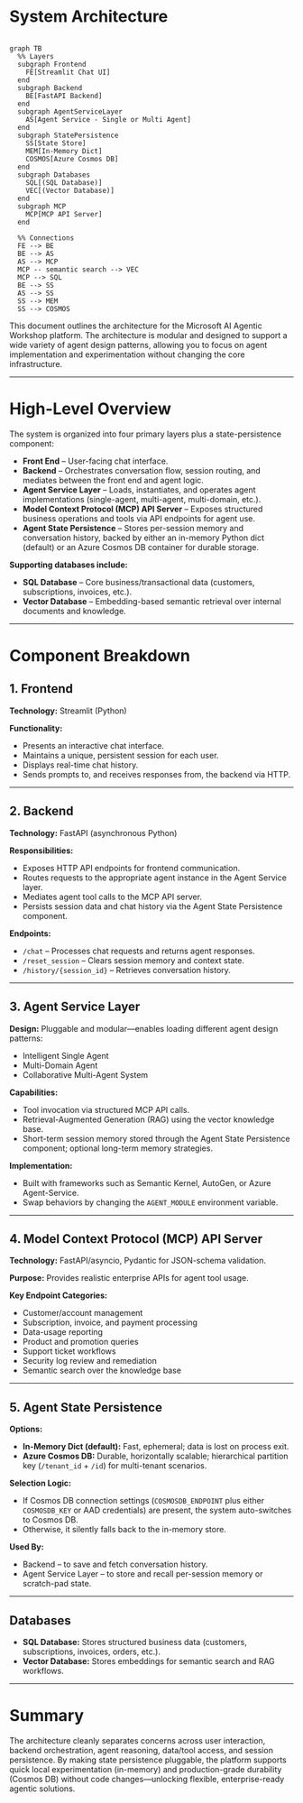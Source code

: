 

# System Architecture  
```mermaid

graph TB  
  %% Layers  
  subgraph Frontend  
    FE[Streamlit Chat UI]  
  end  
  subgraph Backend  
    BE[FastAPI Backend]  
  end  
  subgraph AgentServiceLayer  
    AS[Agent Service - Single or Multi Agent]  
  end  
  subgraph StatePersistence  
    SS[State Store]  
    MEM[In-Memory Dict]  
    COSMOS[Azure Cosmos DB]  
  end  
  subgraph Databases  
    SQL[(SQL Database)]  
    VEC[(Vector Database)]  
  end  
  subgraph MCP  
    MCP[MCP API Server]  
  end  
  
  %% Connections  
  FE --> BE  
  BE --> AS  
  AS --> MCP  
  MCP -- semantic search --> VEC  
  MCP --> SQL  
  BE --> SS  
  AS --> SS  
  SS --> MEM  
  SS --> COSMOS  

  ```  
This document outlines the architecture for the Microsoft AI Agentic Workshop platform. The architecture is modular and designed to support a wide variety of agent design patterns, allowing you to focus on agent implementation and experimentation without changing the core infrastructure.  
  
---  
  
# High-Level Overview  
  
The system is organized into four primary layers plus a state-persistence component:  
  
- **Front End** – User-facing chat interface.  
- **Backend** – Orchestrates conversation flow, session routing, and mediates between the front end and agent logic.  
- **Agent Service Layer** – Loads, instantiates, and operates agent implementations (single-agent, multi-agent, multi-domain, etc.).  
- **Model Context Protocol (MCP) API Server** – Exposes structured business operations and tools via API endpoints for agent use.  
- **Agent State Persistence** – Stores per-session memory and conversation history, backed by either an in-memory Python dict (default) or an Azure Cosmos DB container for durable storage.  
  
**Supporting databases include:**  
- **SQL Database** – Core business/transactional data (customers, subscriptions, invoices, etc.).  
- **Vector Database** – Embedding-based semantic retrieval over internal documents and knowledge.  
  
---  
  
# Component Breakdown  
  
## 1. Frontend  
  
**Technology:** Streamlit (Python)  
  
**Functionality:**  
- Presents an interactive chat interface.  
- Maintains a unique, persistent session for each user.  
- Displays real-time chat history.  
- Sends prompts to, and receives responses from, the backend via HTTP.  
  
---  
  
## 2. Backend  
  
**Technology:** FastAPI (asynchronous Python)  
  
**Responsibilities:**  
- Exposes HTTP API endpoints for frontend communication.  
- Routes requests to the appropriate agent instance in the Agent Service layer.  
- Mediates agent tool calls to the MCP API server.  
- Persists session data and chat history via the Agent State Persistence component.  
  
**Endpoints:**  
- `/chat` – Processes chat requests and returns agent responses.  
- `/reset_session` – Clears session memory and context state.  
- `/history/{session_id}` – Retrieves conversation history.  
  
---  
  
## 3. Agent Service Layer  
  
**Design:** Pluggable and modular—enables loading different agent design patterns:  
- Intelligent Single Agent  
- Multi-Domain Agent  
- Collaborative Multi-Agent System  
  
**Capabilities:**  
- Tool invocation via structured MCP API calls.  
- Retrieval-Augmented Generation (RAG) using the vector knowledge base.  
- Short-term session memory stored through the Agent State Persistence component; optional long-term memory strategies.  
  
**Implementation:**  
- Built with frameworks such as Semantic Kernel, AutoGen, or Azure Agent-Service.  
- Swap behaviors by changing the `AGENT_MODULE` environment variable.  
  
---  
  
## 4. Model Context Protocol (MCP) API Server  
  
**Technology:** FastAPI/asyncio, Pydantic for JSON-schema validation.  
  
**Purpose:** Provides realistic enterprise APIs for agent tool usage.  
  
**Key Endpoint Categories:**  
- Customer/account management  
- Subscription, invoice, and payment processing  
- Data-usage reporting  
- Product and promotion queries  
- Support ticket workflows  
- Security log review and remediation  
- Semantic search over the knowledge base  
  
---  
  
## 5. Agent State Persistence  
  
**Options:**  
- **In-Memory Dict (default):** Fast, ephemeral; data is lost on process exit.  
- **Azure Cosmos DB:** Durable, horizontally scalable; hierarchical partition key (`/tenant_id` + `/id`) for multi-tenant scenarios.  
  
**Selection Logic:**  
- If Cosmos DB connection settings (`COSMOSDB_ENDPOINT` plus either `COSMOSDB_KEY` or AAD credentials) are present, the system auto-switches to Cosmos DB.  
- Otherwise, it silently falls back to the in-memory store.  
  
**Used By:**  
- Backend – to save and fetch conversation history.  
- Agent Service Layer – to store and recall per-session memory or scratch-pad state.  
  
---  
  
## Databases  
  
- **SQL Database:** Stores structured business data (customers, subscriptions, invoices, orders, etc.).  
- **Vector Database:** Stores embeddings for semantic search and RAG workflows.  
  
---  
  
# Summary  
  
The architecture cleanly separates concerns across user interaction, backend orchestration, agent reasoning, data/tool access, and session persistence. By making state persistence pluggable, the platform supports quick local experimentation (in-memory) and production-grade durability (Cosmos DB) without code changes—unlocking flexible, enterprise-ready agentic solutions.  